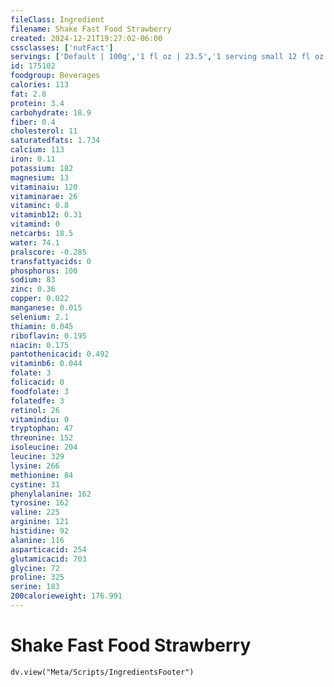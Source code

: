 ```yaml
---
fileClass: Ingredient
filename: Shake Fast Food Strawberry
created: 2024-12-21T19:27:02-06:00
cssclasses: ['nutFact']
servings: ['Default | 100g','1 fl oz | 23.5','1 serving small 12 fl oz | 282','1 serving medium 16 fl oz | 376','1 serving large 21 fl oz | 494']
id: 175102
foodgroup: Beverages
calories: 113
fat: 2.8
protein: 3.4
carbohydrate: 18.9
fiber: 0.4
cholesterol: 11
saturatedfats: 1.734
calcium: 113
iron: 0.11
potassium: 182
magnesium: 13
vitaminaiu: 120
vitaminarae: 26
vitaminc: 0.8
vitaminb12: 0.31
vitamind: 0
netcarbs: 18.5
water: 74.1
pralscore: -0.285
transfattyacids: 0
phosphorus: 100
sodium: 83
zinc: 0.36
copper: 0.022
manganese: 0.015
selenium: 2.1
thiamin: 0.045
riboflavin: 0.195
niacin: 0.175
pantothenicacid: 0.492
vitaminb6: 0.044
folate: 3
folicacid: 0
foodfolate: 3
folatedfe: 3
retinol: 26
vitamindiu: 0
tryptophan: 47
threonine: 152
isoleucine: 204
leucine: 329
lysine: 266
methionine: 84
cystine: 31
phenylalanine: 162
tyrosine: 162
valine: 225
arginine: 121
histidine: 92
alanine: 116
asparticacid: 254
glutamicacid: 703
glycine: 72
proline: 325
serine: 183
200calorieweight: 176.991
---
```


# Shake Fast Food Strawberry

```dataviewjs
dv.view("Meta/Scripts/IngredientsFooter")
```